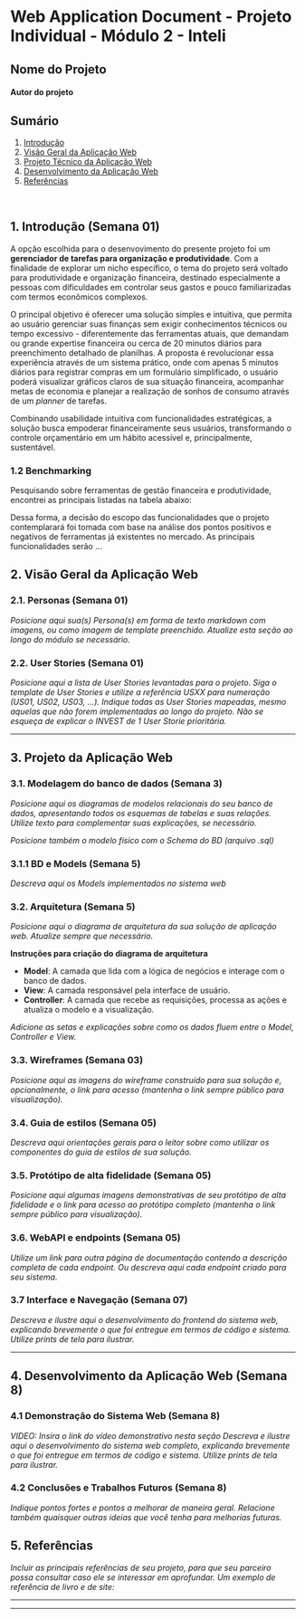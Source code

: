 # Web Application Document - Projeto Individual - Módulo 2 - Inteli

<!-- **_Os trechos em itálico servem apenas como guia para o preenchimento da seção. Por esse motivo, não devem fazer parte da documentação final._** -->

## Nome do Projeto

<!-- Pensar no nome do projeto -->

#### Autor do projeto

<!-- Lembrar de colocar meu nome, linkedin e github aqui  -->

## Sumário

1. [Introdução](#c1)  
2. [Visão Geral da Aplicação Web](#c2)  
3. [Projeto Técnico da Aplicação Web](#c3)  
4. [Desenvolvimento da Aplicação Web](#c4)  
5. [Referências](#c5)  

<br>

## <a name="c1"></a>1. Introdução (Semana 01)
<!-- 
*Preencha com até 300 palavras – sem necessidade de fonte.*
*Descreva brevemente o sistema que você irá desenvolver.* -->

A opção escolhida para o desenvovimento do presente projeto foi um **gerenciador de tarefas para organização e produtividade**. Com a finalidade de explorar um nicho específico, o tema do projeto será voltado para produtividade e organização financeira, destinado especialmente a pessoas com dificuldades em controlar seus gastos e pouco familiarizadas com termos econômicos complexos. 

O principal objetivo é oferecer uma solução simples e intuitiva, que permita ao usuário gerenciar suas finanças sem exigir conhecimentos técnicos ou tempo excessivo - diferentemente das ferramentas atuais, que demandam ou grande expertise financeira ou cerca de 20 minutos diários para preenchimento detalhado de planilhas. A proposta é revolucionar essa experiência através de um sistema prático, onde com apenas 5 minutos diários para registrar compras em um formulário simplificado, o usuário poderá visualizar gráficos claros de sua situação financeira, acompanhar metas de economia e planejar a realização de sonhos de consumo através de um *planner* de tarefas. 

Combinando usabilidade intuitiva com funcionalidades estratégicas, a solução busca empoderar financeiramente seus usuários, transformando o controle orçamentário em um hábito acessível e, principalmente, sustentável.

### 1.2 Benchmarking

Pesquisando sobre ferramentas de gestão financeira e produtividade, encontrei as principais listadas na tabela abaixo:
 
<!-- tabela aqui -->

Dessa forma, a decisão do escopo das funcionalidades que o projeto contemplarará foi tomada com base na análise dos pontos positivos e negativos de ferramentas já existentes no mercado. As principais funcionalidades serão ...

<!-- Adicionar concorrência e benchmarking nessa seção de introdução -->

## <a name="c2"></a>2. Visão Geral da Aplicação Web

### 2.1. Personas (Semana 01)

*Posicione aqui sua(s) Persona(s) em forma de texto markdown com imagens, ou como imagem de template preenchido. Atualize esta seção ao longo do módulo se necessário.*

### 2.2. User Stories (Semana 01)

*Posicione aqui a lista de User Stories levantadas para o projeto. Siga o template de User Stories e utilize a referência USXX para numeração (US01, US02, US03, ...). Indique todas as User Stories mapeadas, mesmo aquelas que não forem implementadas ao longo do projeto. Não se esqueça de explicar o INVEST de 1 User Storie prioritária.*

---

## <a name="c3"></a>3. Projeto da Aplicação Web

### 3.1. Modelagem do banco de dados  (Semana 3)

*Posicione aqui os diagramas de modelos relacionais do seu banco de dados, apresentando todos os esquemas de tabelas e suas relações. Utilize texto para complementar suas explicações, se necessário.*

*Posicione também o modelo físico com o Schema do BD (arquivo .sql)*

### 3.1.1 BD e Models (Semana 5)
*Descreva aqui os Models implementados no sistema web*

### 3.2. Arquitetura (Semana 5)

*Posicione aqui o diagrama de arquitetura da sua solução de aplicação web. Atualize sempre que necessário.*

**Instruções para criação do diagrama de arquitetura**  
- **Model**: A camada que lida com a lógica de negócios e interage com o banco de dados.
- **View**: A camada responsável pela interface de usuário.
- **Controller**: A camada que recebe as requisições, processa as ações e atualiza o modelo e a visualização.
  
*Adicione as setas e explicações sobre como os dados fluem entre o Model, Controller e View.*

### 3.3. Wireframes (Semana 03)

*Posicione aqui as imagens do wireframe construído para sua solução e, opcionalmente, o link para acesso (mantenha o link sempre público para visualização).*

### 3.4. Guia de estilos (Semana 05)

*Descreva aqui orientações gerais para o leitor sobre como utilizar os componentes do guia de estilos de sua solução.*


### 3.5. Protótipo de alta fidelidade (Semana 05)

*Posicione aqui algumas imagens demonstrativas de seu protótipo de alta fidelidade e o link para acesso ao protótipo completo (mantenha o link sempre público para visualização).*

### 3.6. WebAPI e endpoints (Semana 05)

*Utilize um link para outra página de documentação contendo a descrição completa de cada endpoint. Ou descreva aqui cada endpoint criado para seu sistema.*  

### 3.7 Interface e Navegação (Semana 07)

*Descreva e ilustre aqui o desenvolvimento do frontend do sistema web, explicando brevemente o que foi entregue em termos de código e sistema. Utilize prints de tela para ilustrar.*

---

## <a name="c4"></a>4. Desenvolvimento da Aplicação Web (Semana 8)

### 4.1 Demonstração do Sistema Web (Semana 8)

*VIDEO: Insira o link do vídeo demonstrativo nesta seção*
*Descreva e ilustre aqui o desenvolvimento do sistema web completo, explicando brevemente o que foi entregue em termos de código e sistema. Utilize prints de tela para ilustrar.*

### 4.2 Conclusões e Trabalhos Futuros (Semana 8)

*Indique pontos fortes e pontos a melhorar de maneira geral.*
*Relacione também quaisquer outras ideias que você tenha para melhorias futuras.*



## <a name="c5"></a>5. Referências

_Incluir as principais referências de seu projeto, para que seu parceiro possa consultar caso ele se interessar em aprofundar. Um exemplo de referência de livro e de site:_<br>

---
---